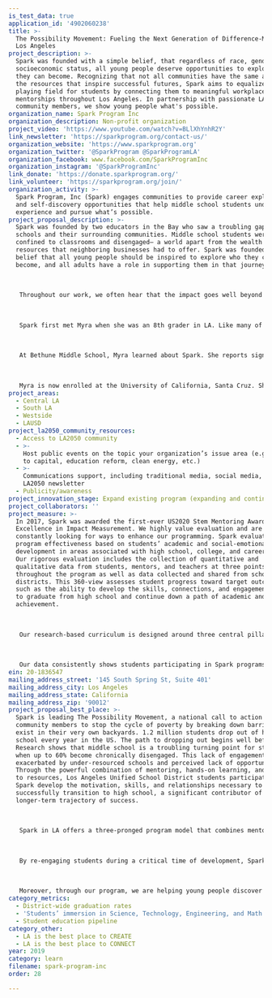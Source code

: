 ```yaml
---
is_test_data: true
application_id: '4902060238'
title: >-
  The Possibility Movement: Fueling the Next Generation of Difference-Makers in
  Los Angeles
project_description: >-
  Spark was founded with a simple belief, that regardless of race, gender, or
  socioeconomic status, all young people deserve opportunities to explore who
  they can become. Recognizing that not all communities have the same access to
  the resources that inspire successful futures, Spark aims to equalize the
  playing field for students by connecting them to meaningful workplace
  mentorships throughout Los Angeles. In partnership with passionate LA
  community members, we show young people what's possible.
organization_name: Spark Program Inc
organization_description: Non-profit organization
project_video: 'https://www.youtube.com/watch?v=BLlXhYnhR2Y'
link_newsletter: 'https://sparkprogram.org/contact-us/'
organization_website: 'https://www.sparkprogram.org'
organization_twitter: '@SparkProgram @SparkProgramLA'
organization_facebook: www.facebook.com/SparkProgramInc
organization_instagram: '@SparkProgramInc'
link_donate: 'https://donate.sparkprogram.org/'
link_volunteer: 'https://sparkprogram.org/join/'
organization_activity: >-
  Spark Program, Inc (Spark) engages communities to provide career exploration
  and self-discovery opportunities that help middle school students understand,
  experience and pursue what’s possible.
project_proposal_description: >-
  Spark was founded by two educators in the Bay who saw a troubling gap between
  schools and their surrounding communities. Middle school students were
  confined to classrooms and disengaged— a world apart from the wealth of
  resources that neighboring businesses had to offer. Spark was founded on the
  belief that all young people should be inspired to explore who they can
  become, and all adults have a role in supporting them in that journey. 
   
   
   
   Throughout our work, we often hear that the impact goes well beyond academic and career readiness - it’s life-changing. Not only do our students develop new skills and learn about new environments, but they also deepen their understanding of themselves, their interests, and their dreams. Spark Alumni Myra is a perfect example.
   
   
   
   Spark first met Myra when she was an 8th grader in LA. Like many of Myra’s schoolmates, her parents were immigrants and never went to college. Despite that, the importance of education was imparted to Myra early on. When she was only 9 years old, her father was deported. Just a few years later her mom faced a serious medical illness. Her family was struggling. 
   
   
   
   At Bethune Middle School, Myra learned about Spark. She reports signing up for the program because she “wanted to have someone guide me.” Myra was matched for mentorship to Perry, CFO & Co-Founder of Cornerstone OnDemand. Together, they explored Myra's interest in opening up a coffee shop, a real-life dream for her family. With Perry's collaboration, Myra learned how to launch a business and research peer companies in that industry. She worked hard on skills like public speaking and communication, an area she reported initially lacking confidence in. "Perry was a mentor in many ways, not just career-wise, but also life-wise." Myra's bond with Perry was so fortified that he and his family attended her High School graduation to cheer her on. They remain close.
   
   
   
   Myra is now enrolled at the University of California, Santa Cruz. She returned to the Spark in LA this summer - this time as an intern! Despite the adversity she faced early on, Myra was determined to succeed in school and continue on a path to pursue her dreams. We are so excited to see what is in store for her future.
project_areas:
  - Central LA
  - South LA
  - Westside
  - LAUSD
project_la2050_community_resources:
  - Access to LA2050 community
  - >-
    Host public events on the topic your organization’s issue area (e.g. access
    to capital, education reform, clean energy, etc.) 
  - >-
    Communications support, including traditional media, social media, and
    LA2050 newsletter
  - Publicity/awareness
project_innovation_stage: Expand existing program (expanding and continuing ongoing successful projects)
project_collaborators: ''
project_measure: >-
  In 2017, Spark was awarded the first-ever US2020 Stem Mentoring Award for
  Excellence in Impact Measurement. We highly value evaluation and are
  constantly looking for ways to enhance our programming. Spark evaluates
  program effectiveness based on students’ academic and social-emotional
  development in areas associated with high school, college, and career success.
  Our rigorous evaluation includes the collection of quantitative and
  qualitative data from students, mentors, and teachers at three points
  throughout the program as well as data collected and shared from school
  districts. This 360-view assesses student progress toward target outcomes,
  such as the ability to develop the skills, connections, and engagement needed
  to graduate from high school and continue down a path of academic and career
  achievement.
   
   
   
   Our research-based curriculum is designed around three central pillars of success: Social-emotional learning skills, social capital, and performance and engagement in school. Social-Emotional Skills include self-awareness, self-management, and decision making, while Social Capital focuses on growing awareness of and access to relationships and resources for educational and career success. Performance / Engagement looks at key indicators like student grades, attendance, and behavior. Success in all three of these skill areas is correlated with high school graduation, academic achievement, secondary education completion, and employability. 
   
   
   
   Our data consistently shows students participating in Spark programs growing in their social-emotional competencies and social capital. Corroborating school data also shows that students are simultaneously improving in other areas of success such as academic performance and school attendance. In the last school year, 86% of Spark students grew in social-emotional skills such as teamwork, problem-solving, and communication, 99% of Spark students report learning about different jobs and careers they didn’t know about before Spark, 90% of Spark students improved in critical competencies for successful classroom engagement. Significantly, organization-wide 92% of Spark alumnus are on track to graduate high school on time compared to 68% of their peers.
ein: 20-1836547
mailing_address_street: '145 South Spring St, Suite 401'
mailing_address_city: Los Angeles
mailing_address_state: California
mailing_address_zip: '90012'
project_proposal_best_place: >-
  Spark is leading The Possibility Movement, a national call to action for
  community members to stop the cycle of poverty by breaking down barriers that
  exist in their very own backyards. 1.2 million students drop out of high
  school every year in the US. The path to dropping out begins well before then.
  Research shows that middle school is a troubling turning point for students
  when up to 60% become chronically disengaged. This lack of engagement is often
  exacerbated by under-resourced schools and perceived lack of opportunity.
  Through the powerful combination of mentoring, hands-on learning, and access
  to resources, Los Angeles Unified School District students participating in
  Spark develop the motivation, skills, and relationships necessary to
  successfully transition to high school, a significant contributor of a
  longer-term trajectory of success.
   
   
   
   Spark in LA offers a three-pronged program model that combines mentorship with opportunities for skill development across three pillars of success: social-emotional learning, social capital and school performance and engagement. Students begin in the fall of 7th Grade with Spark Labs, structured workshops held at different companies across Los Angeles where students and volunteers explore various career options through self-discovery activities. In spring, students progress to an intensive 13-week mentorship with an employee volunteer. As students enter 8th grade, High School Pathways helps them identify school options that are a fit for their unique needs through workshops and Spark’s interactive online tool. 
   
   
   
   By re-engaging students during a critical time of development, Spark helps students get on the right path for high school graduation. In fact, 92% of Spark Students have graduated or are on track to graduate on time, compared to an average of 68% in the districts Spark serves. High school graduation is an important milestone that goes beyond a piece of paper. High School graduates across the board have better outcomes than those who drop out. Most notably, graduates are less likely to be unemployed, engage in criminal behavior, have poor health, and live in poverty. Graduating from high school empowers students to break the cycle of poverty, which has a profound impact on each individual and communities at large. In fact, graduating half a class of high school dropouts would save US taxpayers $45 billion that year alone. 
   
   
   
   Moreover, through our program, we are helping young people discover what’s possible and develop the skills they need to make their dreams a reality. Through hands-on, experiential learning opportunities, Spark is fueling students’ awareness of and interest in different career paths and in turn, helping to diversify the employment pipeline in years to come. Lastly, through our expansive network of company partners, Spark is providing meaningful opportunities for employees to learn about, connect to, and make a difference in diverse communities across LA.
category_metrics:
  - District-wide graduation rates
  - 'Students’ immersion in Science, Technology, Engineering, and Math content'
  - Student education pipeline
category_other:
  - LA is the best place to CREATE
  - LA is the best place to CONNECT
year: 2019
category: learn
filename: spark-program-inc
order: 28

---
```

